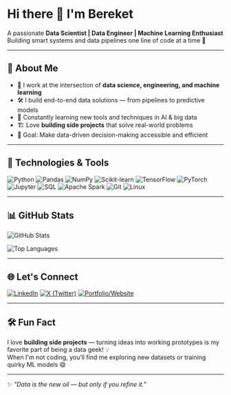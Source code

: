 # Hi there 👋 I'm Bereket

A passionate **Data Scientist | Data Engineer | Machine Learning Enthusiast**  
Building smart systems and data pipelines one line of code at a time 🚀



---

## 💼 About Me

- 🧠 I work at the intersection of **data science, engineering, and machine learning**
- 🛠️ I build end-to-end data solutions — from pipelines to predictive models
- 🌱 Constantly learning new tools and techniques in AI & big data
- 🏗️ Love **building side projects** that solve real-world problems
- 🎯 Goal: Make data-driven decision-making accessible and efficient

---

## 🚀 Technologies & Tools

![Python](https://img.shields.io/badge/Python-3776AB?style=for-the-badge&logo=python&logoColor=white)
![Pandas](https://img.shields.io/badge/Pandas-150458?style=for-the-badge&logo=pandas&logoColor=white)
![NumPy](https://img.shields.io/badge/NumPy-013243?style=for-the-badge&logo=numpy&logoColor=white)
![Scikit-learn](https://img.shields.io/badge/Scikit--learn-F7931E?style=for-the-badge&logo=scikit-learn&logoColor=white)
![TensorFlow](https://img.shields.io/badge/TensorFlow-FF6F00?style=for-the-badge&logo=tensorflow&logoColor=white)
![PyTorch](https://img.shields.io/badge/PyTorch-EE4C2C?style=for-the-badge&logo=pytorch&logoColor=white)
![Jupyter](https://img.shields.io/badge/Jupyter-F37626?style=for-the-badge&logo=jupyter&logoColor=white)
![SQL](https://img.shields.io/badge/SQL-4479A1?style=for-the-badge&logo=postgresql&logoColor=white)
![Apache Spark](https://img.shields.io/badge/Apache_Spark-E25A1C?style=for-the-badge&logo=apache-spark&logoColor=white)
![Git](https://img.shields.io/badge/Git-F05032?style=for-the-badge&logo=git&logoColor=white)
![Linux](https://img.shields.io/badge/Linux-FCC624?style=for-the-badge&logo=linux&logoColor=black)

---

## 📊 GitHub Stats

![GitHub Stats](https://github-readme-stats.vercel.app/api?username=bekiger&show_icons=true&theme=radical&hide_border=false)

![Top Languages](https://github-readme-stats.vercel.app/api/top-langs/?username=bekiger&layout=compact&theme=radical&hide_border=false)

---

## 🌐 Let's Connect

[![LinkedIn](https://img.shields.io/badge/LinkedIn-0A66C2?style=for-the-badge&logo=linkedin&logoColor=white)](https://www.linkedin.com/in/bekiger/)
[![X (Twitter)](https://img.shields.io/badge/X-black?style=for-the-badge&logo=X&logoColor=white)](https://twitter.com/libekiger)
[![Portfolio/Website](https://img.shields.io/badge/Portfolio-900?style=for-the-badge&logo=vercel&logoColor=white)](https://bekiger.vercel.app) <!-- Update link if needed -->

---

## 🛠️ Fun Fact

I love **building side projects** — turning ideas into working prototypes is my favorite part of being a data geek! 💡  
When I'm not coding, you’ll find me exploring new datasets or training quirky ML models 😄

---

✨ *"Data is the new oil — but only if you refine it."*

